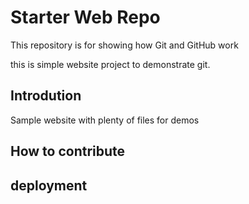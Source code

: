 # Starter Web Repo

This repository is for showing how Git and GitHub work

this is simple website project to demonstrate git.

## Introdution

Sample website with plenty of files for demos

## How to contribute

## deployment
